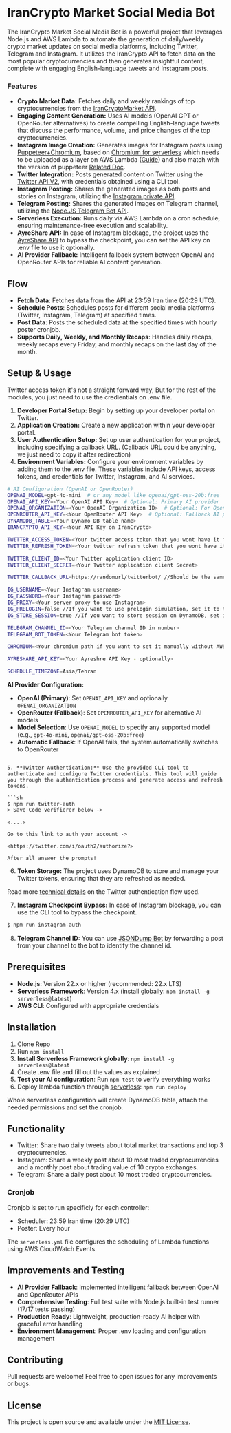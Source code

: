 # IranCrypto Market Social Media Bot

The IranCrypto Market Social Media Bot is a powerful project that leverages Node.js and AWS Lambda to automate the generation of daily/weekly crypto market updates on social media platforms, including Twitter, Telegram and Instagram. It utilizes the IranCrypto API to fetch data on the most popular cryptocurrencies and then generates insightful content, complete with engaging English-language tweets and Instagram posts.

### Features
* **Crypto Market Data:** Fetches daily and weekly rankings of top cryptocurrencies from the [IranCryptoMarket API](https://irancrypto.market/api/).
* **Engaging Content Generation:** Uses AI models (OpenAI GPT or OpenRouter alternatives) to create compelling English-language tweets that discuss the performance, volume, and price changes of the top cryptocurrencies.
* **Instagram Image Creation:** Generates images for Instagram posts using [Puppeteer+Chromium](https://github.com/puppeteer/puppeteer), based on [Chromium for serverless](https://github.com/Sparticuz/chromium) which needs to be uploaded as a layer on AWS Lambda ([Guide](https://github.com/Sparticuz/chromium/tree/master/examples/serverless-with-preexisting-lambda-layer)) and also match with the version of puppeteer [Related Doc](https://pptr.dev/supported-browsers).
* **Twitter Integration:** Posts generated content on Twitter using the [Twitter API V2](https://www.npmjs.com/package/twitter-api-v2), with credentials obtained using a CLI tool.
* **Instagram Posting:** Shares the generated images as both posts and stories on Instagram, utilizing the [Instagram private API](https://www.npmjs.com/package/instagram-private-api).
* **Telegram Posting:** Shares the generated images on Telegram channel, utilizing the [Node.JS Telegram Bot API](https://www.npmjs.com/package/node-telegram-bot-api).
* **Serverless Execution:** Runs daily via AWS Lambda on a cron schedule, ensuring maintenance-free execution and scalability.
* **AyreShare API:** In case of Instagram blockage, the project uses the [AyreShare API](https://www.ayrshare.com/) to bypass the checkpoint, you can set the API key on .env file to use it optionally.
* **AI Provider Fallback:** Intelligent fallback system between OpenAI and OpenRouter APIs for reliable AI content generation.


## Flow
- **Fetch Data**: Fetches data from the API at 23:59 Iran time (20:29 UTC).
- **Schedule Posts**: Schedules posts for different social media platforms (Twitter, Instagram, Telegram) at specified times.
- **Post Data**: Posts the scheduled data at the specified times with hourly poster cronjob.
- **Supports Daily, Weekly, and Monthly Recaps**: Handles daily recaps, weekly recaps every Friday, and monthly recaps on the last day of the month.


## Setup & Usage
Twitter access token it's not a straight forward way, But for the rest of the modules, you just need to use the credientials on .env file.

1. **Developer Portal Setup:** Begin by setting up your developer portal on Twitter.
2. **Application Creation:** Create a new application within your developer portal.
3. **User Authentication Setup:** Set up user authentication for your project, including specifying a callback URL. (Callback URL could be anything, we just need to copy it after redirection)
4. **Environment Variables:** Configure your environment variables by adding them to the .env file. These variables include API keys, access tokens, and credentials for Twitter, Instagram, and AI services.

```sh
# AI Configuration (OpenAI or OpenRouter)
OPENAI_MODEL=gpt-4o-mini  # or any model like openai/gpt-oss-20b:free
OPENAI_API_KEY=<Your OpenAI API Key>  # Optional: Primary AI provider
OPENAI_ORGANIZATION=<Your OpenAI Organization ID>  # Optional: For OpenAI
OPENROUTER_API_KEY=<Your OpenRouter API Key>  # Optional: Fallback AI provider
DYNAMODB_TABLE=<Your Dynamo DB table name>
IRANCRYPTO_API_KEY=<Your API Key on IranCrypto>

TWITTER_ACCESS_TOKEN=<Your twitter access token that you wont have it first>
TWITTER_REFRESH_TOKEN=<Your twitter refresh token that you wont have it first>

TWITTER_CLIENT_ID=<Your Twitter application client ID>
TWITTER_CLIENT_SECRET=<Your Twitter application client Secret>

TWITTER_CALLBACK_URL=https://randomurl/twitterbot/ //Should be the same with your Twitter app config

IG_USERNAME=<Your Instagram username>
IG_PASSWORD=<Your Instagram password>
IG_PROXY=<Your server proxy to use Instagram>
IG_PRELOGIN=false //If you want to use prelogin simulation, set it to true
IG_STORE_SESSION=true //If you want to store session on DynamoDB, set it to true

TELEGRAM_CHANNEL_ID=<Your Telegram channel ID in number>
TELEGRAM_BOT_TOKEN=<Your Telegram bot token>

CHROMIUM=<Your chromium path if you want to set it manually without AWS layers>

AYRESHARE_API_KEY=<Your Ayreshre API Key - optionally>

SCHEDULE_TIMEZONE=Asia/Tehran
```

**AI Provider Configuration:**
- **OpenAI (Primary)**: Set `OPENAI_API_KEY` and optionally `OPENAI_ORGANIZATION`
- **OpenRouter (Fallback)**: Set `OPENROUTER_API_KEY` for alternative AI models
- **Model Selection**: Use `OPENAI_MODEL` to specify any supported model (e.g., `gpt-4o-mini`, `openai/gpt-oss-20b:free`)
- **Automatic Fallback**: If OpenAI fails, the system automatically switches to OpenRouter
```

5. **Twitter Authentication:** Use the provided CLI tool to authenticate and configure Twitter credentials. This tool will guide you through the authentication process and generate access and refresh tokens.

```sh
$ npm run twitter-auth
> Save Code verifierer below ->

<....>

Go to this link to auth your account ->

<https://twitter.com/i/oauth2/authorize?>

After all answer the prompts!
```

6. **Token Storage:** The project uses DynamoDB to store and manage your Twitter tokens, ensuring that they are refreshed as needed.

Read more [technical details](https://github.com/PLhery/node-twitter-api-v2/blob/712ca82293c1b587638055537969dbec5a7bce40/doc/auth.md#user-wide-authentication-flow)  on the Twitter authentication flow used.

7. **Instagram Checkpoint Bypass:** In case of Instagram blockage, you can use the CLI tool to bypass the checkpoint.

```sh
$ npm run instagram-auth
```

8. **Telegram Channel ID:** You can use [JSONDump Bot](https://t.me/JsonDumpBot) by forwarding a post from your channel to the bot to identify the channel id.

## Prerequisites
- **Node.js**: Version 22.x or higher (recommended: 22.x LTS)
- **Serverless Framework**: Version 4.x (install globally: `npm install -g serverless@latest`)
- **AWS CLI**: Configured with appropriate credentials

## Installation
1. Clone Repo
2. Run `npm install`
3. **Install Serverless Framework globally**: `npm install -g serverless@latest`
4. Create .env file and fill out the values as explained
5. **Test your AI configuration**: Run `npm test` to verify everything works
6. Deploy lambda function through [serverless](https://www.serverless.com/framework/docs/providers/aws/guide/deploying): `npm run deploy`

Whole serverless configuration will create DynamoDB table, attach the needed permissions and set the cronjob.

## Functionality
- Twitter: Share two daily tweets about total market transactions and top 3 cryptocurrencies.
- Instagram: Share a weekly post about 10 most traded cryptocurrencies and a monthly post about trading value of 10 crypto exchanges.
- Telegram: Share a daily post about 10 most traded cryptocurrencies.

### Cronjob
Cronjob is set to run specificly for each controller:
- Scheduler: 23:59 Iran time (20:29 UTC)
- Poster: Every hour

The `serverless.yml` file configures the scheduling of Lambda functions using AWS CloudWatch Events.

## Improvements and Testing

- **AI Provider Fallback**: Implemented intelligent fallback between OpenAI and OpenRouter APIs
- **Comprehensive Testing**: Full test suite with Node.js built-in test runner (17/17 tests passing)
- **Production Ready**: Lightweight, production-ready AI helper with graceful error handling
- **Environment Management**: Proper .env loading and configuration management
## Contributing
Pull requests are welcome! Feel free to open issues for any improvements or bugs.

## License
This project is open source and available under the [MIT License](https://opensource.org/licenses/MIT).